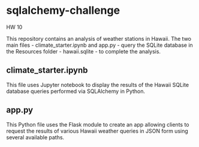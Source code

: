# sqlalchemy-challenge
HW 10

This repository contains an analysis of weather stations in Hawaii. The two main files - climate_starter.ipynb and app.py - query the SQLite database in the Resources folder - hawaii.sqlite - to complete the analysis.

## climate_starter.ipynb

This file uses Jupyter notebook to display the results of the Hawaii SQLite database queries performed via SQLAlchemy in Python.

## app.py

This Python file uses the Flask module to create an app allowing clients to request the results of various Hawaii weather queries in JSON form using several available paths.
